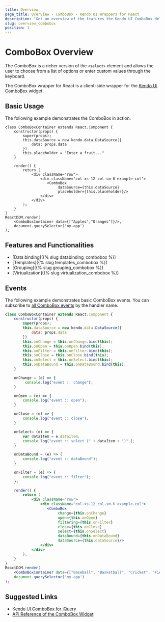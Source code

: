 ```yaml
---
title: Overview
page_title: Overview - ComboBox - Kendo UI Wrappers for React
description: "Get an overview of the features the Kendo UI ComboBox delivers and use the wrapper in React projects."
slug: overview_combobox
position: 1
---
```


# ComboBox Overview

The ComboBox is a richer version of the `<select>` element and allows the user to choose from a list of options or enter custom values through the keyboard.

The ComboBox wrapper for React is a client-side wrapper for the [Kendo UI ComboBox](http://docs.telerik.com/kendo-ui/api/javascript/ui/combobox) widget.

## Basic Usage

The following example demonstrates the ComboBox in action.

```jsx-preview
class ComboBoxContainer extends React.Component {
    constructor(props) {
        super(props);
        this.dataSource = new kendo.data.DataSource({
            data: props.data
        })
        this.placeholder = "Enter a fruit..."
    }

    render() {
        return (
            <div className="row">
                <div className="col-xs-12 col-sm-6 example-col">
                   <ComboBox
                        dataSource={this.dataSource}
                        placeholder={this.placeholder}/>
                </div>
            </div>
        );
    }
}
ReactDOM.render(
    <ComboBoxContainer data={["Apples","Oranges"]}/>,
    document.querySelector('my-app')
);
```

## Features and Functionalities

* [Data binding]({% slug databinding_combobox %})
* [Templates]({% slug templates_combobox %})
* [Grouping]({% slug grouping_combobox %})
* [Virtualization]({% slug virtualization_combobox %})

## Events

The following example demonstrates basic ComboBox events. You can subscribe to [all ComboBox events](https://docs.telerik.com/kendo-ui/api/javascript/ui/combobox#events) by the handler name.

```jsx
class ComboBoxContainer extends React.Component {
    constructor(props) {
        super(props);
        this.dataSource = new kendo.data.DataSource({
            data: props.data
        })
        this.onChange = this.onChange.bind(this);
        this.onOpen = this.onOpen.bind(this);
        this.onFilter = this.onFilter.bind(this);
        this.onClose = this.onClose.bind(this);
        this.onSelect = this.onSelect.bind(this);
        this.onDataBound = this.onDataBound.bind(this);
    }

    onChange = (e) => {
         console.log("event :: change");
    }

    onOpen = (e) => {
        console.log("event :: open");
    }

    onClose = (e) => {
        console.log("event :: close");
    }

    onSelect= (e) => {
        var dataItem = e.dataItem;
        console.log("event :: select (" + dataItem + ")" );
    }

    onDataBound = (e) => {
        console.log("event :: dataBound");
    }

    onFilter = (e) => {
        console.log("event :: filter");
    };

    render() {
        return (
            <div className="row">
                <div className="col-xs-12 col-sm-6 example-col">
                   <ComboBox
                        change={this.onChange}
                        open={this.onOpen}
                        filtering={this.onFilter}
                        close={this.onClose}
                        select={this.onSelect}
                        dataBound={this.onDataBound}
                        dataSource={this.dataSource}/>
                </div>
            </div>
        );
    }
}
ReactDOM.render(
    <ComboBoxContainer data={["Baseball", "Basketball", "Cricket", "Field Hockey", "Football", "Table Tennis", "Tennis", "Volleyball"]}/>,
    document.querySelector('my-app')
);
```

## Suggested Links

* [Kendo UI ComboBox for jQuery](https://docs.telerik.com/kendo-ui/controls/editors/combobox/overview)
* [API Reference of the ComboBox Widget](https://docs.telerik.com/kendo-ui/api/javascript/ui/combobox)
